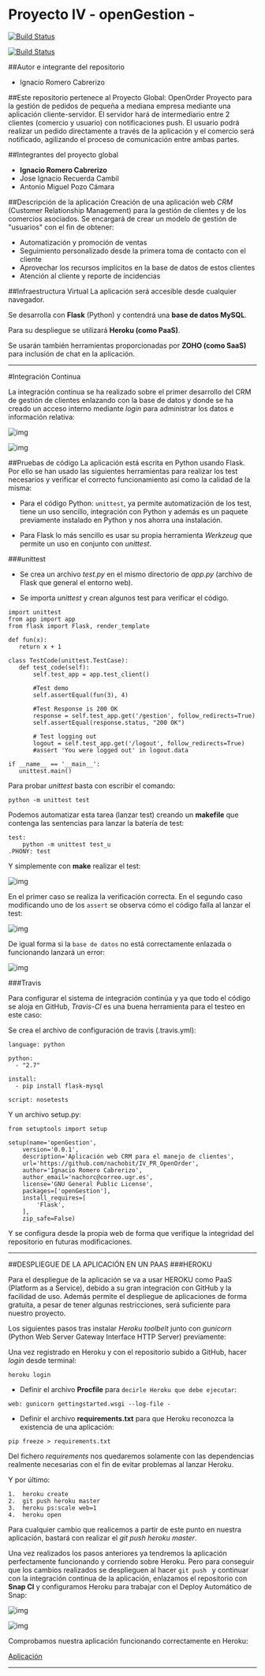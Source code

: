 # Proyecto IV - openGestion - #

[![Build Status](https://travis-ci.org/nachobit/IV_PR_OpenOrder.svg?branch=master)](https://travis-ci.org/nachobit/IV_PR_OpenOrder)

[![Build Status](https://snap-ci.com/nachobit/IV_PR_OpenOrder/branch/master/build_image)](https://snap-ci.com/nachobit/IV_PR_OpenOrder/branch/master)

##Autor e integrante del repositorio 
 - Ignacio Romero Cabrerizo

##Este repositorio pertenece al Proyecto Global: OpenOrder
Proyecto para la gestión de pedidos de pequeña a mediana empresa mediante una aplicación cliente-servidor. El servidor hará de intermediario entre 2 clientes (comercio y usuario) con notificaciones push. El usuario podrá realizar un pedido directamente a través de la aplicación y el comercio será notificado, agilizando el proceso de comunicación entre ambas partes.

##Integrantes del proyecto global
- **Ignacio Romero Cabrerizo**
- Jose Ignacio Recuerda Cambil
- Antonio Miguel Pozo Cámara

##Descripción de la aplicación
Creación de una aplicación web *CRM* (Customer Relationship Management) para la gestión de clientes y de los comercios asociados. Se encargará de crear un modelo de gestión de "usuarios" con el fin de obtener:

 - Automatización y promoción de ventas
 - Seguimiento personalizado desde la primera toma de contacto con el cliente
 - Aprovechar los recursos implícitos en la base de datos de estos clientes
 - Atención al cliente y reporte de incidencias

##Infraestructura Virtual
La aplicación será accesible desde cualquier navegador. 

Se desarrolla con **Flask** (Python) y contendrá una **base de datos MySQL**. 

Para su despliegue se utilizará **Heroku (como PaaS)**. 

Se usarán también herramientas proporcionadas por **ZOHO (como SaaS)** para inclusión de chat en la aplicación.

---
#Integración Continua

La integración continua se ha realizado sobre el primer desarrollo del CRM de gestión de clientes enlazando con la base de datos y donde se ha creado un acceso interno mediante *login* para administrar los datos e información relativa:

![img](https://github.com/nachobit/ETSIIT/blob/master/backup/IV1516/ejercicios/practica/pane1.png)


![img](https://github.com/nachobit/ETSIIT/blob/master/backup/IV1516/ejercicios/practica/pane2.png)

##Pruebas de código
La aplicación está escrita en Python usando Flask. Por ello se han usado las siguientes herramientas para realizar los test necesarios y verificar el correcto funcionamiento así como la calidad de la misma:


 - Para el código Python: `unittest`, ya permite automatización de los test, tiene un uso sencillo, integración con Python y además es un paquete previamente instalado en Python y nos ahorra una instalación. 
 
 - Para Flask lo más sencillo es usar su propia herramienta *Werkzeug* que permite un uso en conjunto con *unittest*.
 
###unittest

 * Se crea un archivo *test.py* en el mismo directorio de *app.py* (archivo de Flask que general el entorno web).
	
 * Se importa *unittest* y crean algunos test para verificar el código.
 
 ```
import unittest
from app import app
from flask import Flask, render_template

def fun(x):
    return x + 1

class TestCode(unittest.TestCase):
    def test_code(self):
        self.test_app = app.test_client()
        
        #Test demo
        self.assertEqual(fun(3), 4)

        #Test Response is 200 OK
        response = self.test_app.get('/gestion', follow_redirects=True)
        self.assertEqual(response.status, "200 OK")

        # Test logging out
        logout = self.test_app.get('/logout', follow_redirects=True)
        #assert 'You were logged out' in logout.data

if __name__ == '__main__':
    unittest.main()
 
 ```
 Para probar *unittest* basta con escribir el comando:
 
 ```
 python -m unittest test
```

Podemos automatizar esta tarea (lanzar test) creando un **makefile** que contenga las sentencias para lanzar la batería de test:

```
test:
	python -m unittest test_u
.PHONY: test
```
 Y simplemente con **make** realizar el test:
 
![img](https://github.com/nachobit/ETSIIT/blob/master/backup/IV1516/ejercicios/practica/make.png)
 
 
 En el primer caso se realiza la verificación correcta. En el segundo caso modificando uno de los `assert` se observa cómo el código falla al lanzar el test:
 
![img](https://github.com/nachobit/ETSIIT/blob/master/backup/IV1516/ejercicios/practica/testq.png)
 
De igual forma si la `base de datos` no está correctamente enlazada o funcionando lanzará un error:

![img](https://github.com/nachobit/ETSIIT/blob/master/backup/IV1516/ejercicios/practica/error.png)


###Travis

Para configurar el sistema de integración continúa y ya que todo el código se aloja en GitHub, *Travis-CI* es una buena herramienta para el testeo en este caso:

Se crea el archivo de configuración de travis (.travis.yml):

```
language: python

python:
  - "2.7"

install:
  - pip install flask-mysql

script: nosetests
```

Y un archivo setup.py:

```
from setuptools import setup

setup(name='openGestion',
	version='0.0.1',
	description='Aplicación web CRM para el manejo de clientes',
	url='https://github.com/nachobit/IV_PR_OpenOrder',
	author='Ignacio Romero Cabrerizo',
	author_email='nachorc@correo.ugr.es',
	license='GNU General Public License',
	packages=['openGestion'],
	install_requires=[
		'Flask',
	],
	zip_safe=False)
```

Y se configura desde la propia web de forma que verifique la integridad del repositorio en futuras modificaciones.

---

##DESPLIEGUE DE LA APLICACIÓN EN UN PAAS
###HEROKU

Para el despliegue de la aplicación se va a usar HEROKU como PaaS (Platform as a Service), debido a su gran integración con GitHub y la facilidad de uso. Además permite el despliegue de aplicaciones de forma gratuita, a pesar de tener algunas restricciones, será suficiente para nuestro proyecto.

Los siguientes pasos tras instalar *Heroku toolbelt* junto con *gunicorn* (Python Web Server Gateway Interface HTTP Server) previamente:

Una vez registrado en Heroku y con el repositorio subido a GitHub, hacer *login* desde terminal:

```
heroku login
```
	
- Definir el archivo **Procfile** para `decirle Heroku que debe ejecutar`:
	
```
web: gunicorn gettingstarted.wsgi --log-file -
```

- Definir el archivo **requirements.txt** para que Heroku reconozca la existencia de una aplicación:

```
pip freeze > requirements.txt
```
Del fichero *requirements* nos quedaremos solamente con las dependencias realmente necesarias con el fin de evitar problemas al lanzar Heroku.

Y por último:

	1.  heroku create
	2.	git push heroku master
	3.	heroku ps:scale web=1
	4.	heroku open
	
Para cualquier cambio que realicemos a partir de este punto en nuestra aplicación, bastará con realizar el *git push heroku master*.

Una vez realizados los pasos anteriores ya tendremos la aplicación perfectamente funcionando y corriendo sobre Heroku. Pero para conseguir que los cambios realizados se desplieguen al hacer ```git push ``` y continuar con la integración continua de la aplicación, enlazamos el repositorio con **Snap CI** y configuramos Heroku para trabajar con el Deploy Automático de Snap:

![img](https://github.com/nachobit/ETSIIT/blob/master/backup/IV1516/ejercicios/practica/snap.png)

![img](https://github.com/nachobit/ETSIIT/blob/master/backup/IV1516/ejercicios/practica/heroCI.png)
	
Comprobamos nuestra aplicación funcionando correctamente en Heroku:

[Aplicación](https://calm-mountain-1223.herokuapp.com)

---